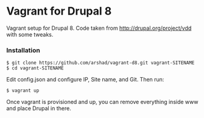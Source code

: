 Vagrant for Drupal 8
==========

Vagrant setup for Drupal 8. Code taken from http://drupal.org/project/vdd with some tweaks.

### Installation

    $ git clone https://github.com/arshad/vagrant-d8.git vagrant-SITENAME
    $ cd vagrant-SITENAME

Edit config.json and configure IP, Site name, and Git. Then run:
    
    $ vagrant up

Once vagrant is provisioned and up, you can remove everything inside www and place Drupal in there.
